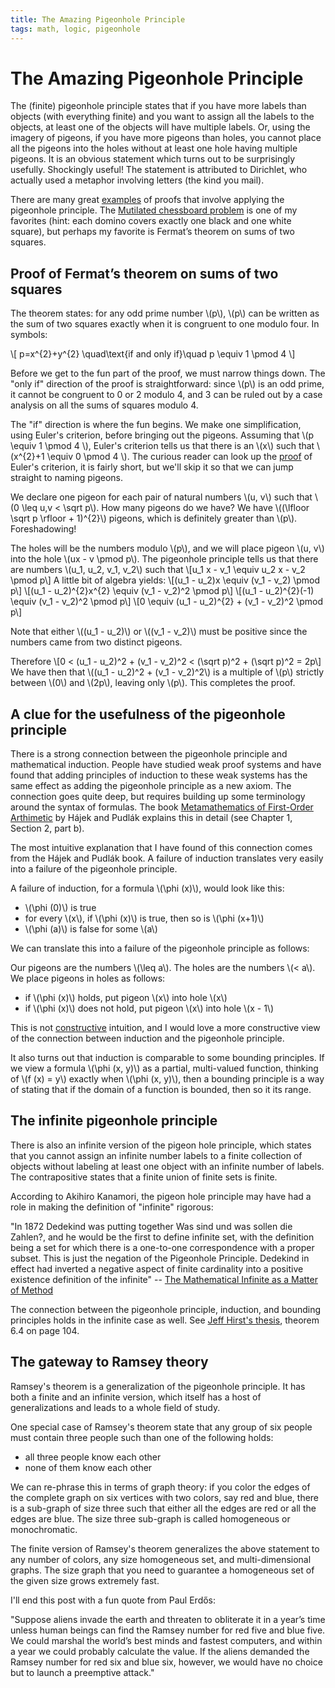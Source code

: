 ```yaml
---
title: The Amazing Pigeonhole Principle
tags: math, logic, pigeonhole
---
```


# The Amazing Pigeonhole Principle

The (finite) pigeonhole principle states that if you have more labels than
objects (with everything finite) and you want to assign all the labels
to the objects, at least one of the objects will have multiple labels. 
Or, using the imagery of pigeons, if you have more pigeons than holes, you
cannot place all the pigeons into the holes without at least one hole having
multiple pigeons.
It is an obvious statement which turns out to be surprisingly usefully.
Shockingly useful!
The statement is attributed to Dirichlet, who actually
used a metaphor involving letters (the kind you mail).

There are many great
[examples](https://math.stackexchange.com/questions/62565/what-is-your-favorite-application-of-the-pigeonhole-principle)
of proofs that involve applying the pigeonhole principle. The
[Mutilated chessboard problem](https://en.wikipedia.org/wiki/Mutilated_chessboard_problem)
is one of my favorites
(hint: each domino covers exactly one black and one white square), but
perhaps my favorite is Fermat’s theorem on sums of two squares.

## Proof of Fermat’s theorem on sums of two squares

The theorem states:
for any odd prime number \\(p\\), \\(p\\) can be written as the sum of two
squares exactly when it is congruent to one modulo four.
In symbols:

\\[ p=x\^{2}+y\^{2} \\quad\\text{if and only if}\\quad p \\equiv 1 \\pmod 4 \\]

Before we get to the fun part of the proof, we must narrow things down.
The "only if" direction of the proof is straightforward: since \\(p\\) is an
odd prime, it cannot be congruent to 0 or 2 modulo 4, and 3 can be ruled out
by a case analysis on all the sums of squares modulo 4.

The "if" direction is where the fun begins. We make one simplification,
using Euler's criterion, before bringing out the pigeons.
Assuming that \\(p \\equiv 1 \\pmod 4 \\), Euler's criterion tells us that
there is an \\(x\\) such that \\(x\^{2}+1 \\equiv 0 \\pmod 4 \\).
The curious reader can look up the
[proof](https://en.wikipedia.org/wiki/Euler%27s_criterion#Proof)
of Euler's criterion, it is fairly short,
but we'll skip it so that we can jump straight to naming pigeons.


We declare one pigeon for each pair of natural numbers \\(u, v\\) such
that \\(0 \\leq u,v < \\sqrt p\\).
How many pigeons do we have?
We have \\((\\lfloor \\sqrt p \\rfloor + 1)\^{2}\\) pigeons, which is
definitely greater than \\(p\\). Foreshadowing!

The holes will be the numbers modulo \\(p\\), and we will place pigeon
\\(u, v\\) into the hole \\(ux - v \\pmod p\\).
The pigeonhole principle tells us that there are numbers
\\(u\_1, u\_2, v\_1, v\_2\\) such that
\\[u\_1 x - v\_1 \\equiv u\_2 x - v\_2 \\pmod p\\]
A little bit of algebra yields:
\\[(u\_1 - u\_2)x \\equiv (v\_1 - v\_2) \\pmod p\\]
\\[(u\_1 - u\_2)\^{2}x^{2} \\equiv (v\_1 - v\_2)\^2 \\pmod p\\]
\\[(u\_1 - u\_2)\^{2}(-1) \\equiv (v\_1 - v\_2)\^2 \\pmod p\\]
\\[0 \\equiv (u\_1 - u\_2)\^{2} + (v\_1 - v\_2)\^2 \\pmod p\\]

Note that either \\((u\_1 - u\_2)\\) or \\((v\_1 - v\_2)\\) must be positive
since the numbers came from two distinct pigeons.

Therefore
\\[0 < (u\_1 - u\_2)\^2 + (v\_1 - v\_2)\^2 < (\\sqrt p)\^2 + (\\sqrt p)\^2 = 2p\\]
We have then that
\\((u\_1 - u\_2)\^2 + (v\_1 - v\_2)\^2\\)
is a multiple of \\(p\\) strictly between \\(0\\) and \\(2p\\),
leaving only \\(p\\).
This completes the proof.

## A clue for the usefulness of the pigeonhole principle

There is a strong connection between the pigeonhole principle and
mathematical induction.
People have studied weak proof systems and have found that adding
principles of induction to these weak systems has the same effect as adding
the pigeonhole principle as a new axiom. The connection goes quite deep, but
requires building up some terminology around the syntax of formulas. The book
[Metamathematics of First-Order Arthimetic](https://projecteuclid.org/eBooks/perspectives-in-logic/Metamathematics-of-First-Order-Arithmetic/toc/pl/1235421926)
by Hájek and Pudlák explains this in detail (see Chapter 1, Section 2, part b).

The most intuitive explanation that I have found of this connection comes 
from the Hájek and Pudlák book.
A failure of induction translates very easily into a failure of the pigeonhole
principle.

A failure of induction, for a formula \\(\\phi (x)\\), would look like this:

* \\(\\phi (0)\\) is true
* for every \\(x\\), if \\(\\phi (x)\\) is true,
  then so is \\(\\phi (x+1)\\)
* \\(\\phi (a)\\) is false for some \\(a\\)

We can translate this into a failure of the pigeonhole principle as follows:

Our pigeons are the numbers \\(\\leq a\\).
The holes are the numbers \\(< a\\).
We place pigeons in holes as follows:

* if \\(\\phi (x)\\) holds, put pigeon \\(x\\)
  into hole \\(x\\)
* if \\(\\phi (x)\\) does not hold, put pigeon \\(x\\)
  into hole \\(x - 1\\)

This is not
[constructive](https://en.wikipedia.org/wiki/Intuitionism)
intuition, and I would love a more constructive view of the connection
between induction and the pigeonhole principle.

It also turns out that induction is comparable to some bounding principles.
If we view a formula \\(\\phi (x, y)\\) as a partial, multi-valued function,
thinking of \\(f (x) = y\\) exactly when \\(\\phi (x, y)\\),
then a bounding principle is a way of stating that if the domain of a function
is bounded, then so it its range.

## The infinite pigeonhole principle

There is also an infinite version of the pigeon hole principle, which
states that you cannot assign an infinite number labels to a finite
collection of objects without labeling at least one object with an infinite
number of labels.
The contrapositive states that a finite union of finite sets is finite.

According to Akihiro Kanamori, the pigeon hole principle may have had a role
in making the definition of "infinite" rigorous:

"In 1872 Dedekind was putting together Was sind und was sollen
die Zahlen?, and he would be the first to define infinite set, with
the definition being a set for which there is a one-to-one
correspondence with a proper subset. This is just the negation of
the Pigeonhole Principle. Dedekind in effect had inverted a
negative aspect of finite cardinality into a positive existence
definition of the infinite"
-- [The Mathematical Infinite as a Matter of Method](http://math.bu.edu/people/aki/22.pdf)

The connection between the pigeonhole principle, induction, and bounding
principles holds in the infinite case as well. See
[Jeff Hirst's thesis](https://www.appstate.edu/~hirstjl/bib/pdf/jhthesis.pdf), 
theorem 6.4 on page 104.


## The gateway to Ramsey theory

Ramsey's theorem is a generalization of the pigeonhole principle.
It has both a finite and an infinite version,
which itself has a host of generalizations and leads to a whole field of study.

One special case of Ramsey's theorem state that any group of six people must
contain three people such than one of the following holds:

* all three people know each other
* none of them know each other

We can re-phrase this in terms of graph theory:
if you color the edges of the complete graph on six vertices with two colors,
say red and blue,
there is a sub-graph of size three such that either all the edges are
red or all the edges are blue.
The size three sub-graph is called homogeneous or monochromatic.

The finite version of Ramsey's theorem generalizes the above statement to any
number of colors, any size homogeneous set, and multi-dimensional graphs.
The size graph that you need to guarantee a homogeneous set of the given
size grows extremely fast.

I'll end this post with a fun quote from Paul Erdős:

"Suppose aliens invade the earth and threaten to obliterate it in a
year’s time unless human beings can find the Ramsey number for
red five and blue five. We could marshal the world’s best minds
and fastest computers, and within a year we could probably
calculate the value. If the aliens demanded the Ramsey number for
red six and blue six, however, we would have no choice but to
launch a preemptive attack."
